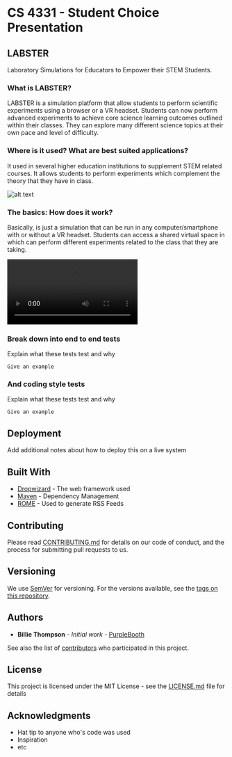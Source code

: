 # CS 4331 - Student Choice Presentation

## LABSTER

Laboratory Simulations for Educators to Empower their STEM Students.

### What is LABSTER?

LABSTER is a simulation platform that allow students to perform scientific experiments using a browser or a VR headset. Students can now perform advanced experiments to achieve core science learning outcomes outlined within their classes. They can explore many different science topics at their own pace and level of difficulty.

### Where is it used? What are best suited applications?

It used in several higher education institutions to supplement STEM related courses. It allows students to perform experiments which complement the theory that they have in class. 

![alt text](https://github.com/luisrausseo/luisrausseo.github.io/blob/master/Presentation/assets/logo.png)

### The basics: How does it work?

Basically, is just a simulation that can be run in any computer/smartphone with or without a VR headset. Students can access a shared virtual space in which can perform different experiments related to the class that they are taking. 

![alt text](https://github.com/luisrausseo/luisrausseo.github.io/blob/master/Presentation/assets/demo.mp4)

### Break down into end to end tests

Explain what these tests test and why

```
Give an example
```

### And coding style tests

Explain what these tests test and why

```
Give an example
```

## Deployment

Add additional notes about how to deploy this on a live system

## Built With

* [Dropwizard](http://www.dropwizard.io/1.0.2/docs/) - The web framework used
* [Maven](https://maven.apache.org/) - Dependency Management
* [ROME](https://rometools.github.io/rome/) - Used to generate RSS Feeds

## Contributing

Please read [CONTRIBUTING.md](https://gist.github.com/PurpleBooth/b24679402957c63ec426) for details on our code of conduct, and the process for submitting pull requests to us.

## Versioning

We use [SemVer](http://semver.org/) for versioning. For the versions available, see the [tags on this repository](https://github.com/your/project/tags). 

## Authors

* **Billie Thompson** - *Initial work* - [PurpleBooth](https://github.com/PurpleBooth)

See also the list of [contributors](https://github.com/your/project/contributors) who participated in this project.

## License

This project is licensed under the MIT License - see the [LICENSE.md](LICENSE.md) file for details

## Acknowledgments

* Hat tip to anyone who's code was used
* Inspiration
* etc

